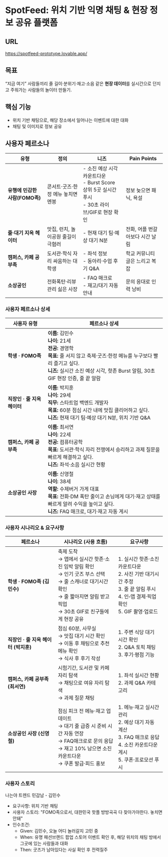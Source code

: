 # SpotFeed: 위치 기반 익명 채팅 & 현장 정보 공유 플랫폼

## URL
https://spotfeed-prototype.lovable.app/

## 목표
“지금 여기” 사람들끼리 줄 길이·분위기·재고·소음 같은 **현장 데이터**를 실시간으로 던지고 주워가는 사람들의 놀이터 만들기.

## 핵심 기능
- 위치 기반 채팅으로, 해당 장소에서 일어나는 이벤트에 대한 대화
- 채팅 및 이미지로 정보 공유
## 사용자 페르소나

| **유형**                | **정의**               | **니즈**                                                                 | **Pain Points**    |
| --------------------- | -------------------- | ---------------------------------------------------------------------- | ------------------ |
| **유행에 민감한 사람(FOMO족)** | 콘서트·굿즈·한정 메뉴 놓치면 멘붕  | - 소진 예상 시각 카운트다운<br>- Burst Score 상위 5곳 실시간 푸시<br>- 30초 라이브/GIF로 현장 확인 | 정보 늦으면 패닉, 욕설      |
| **줄·대기 지옥 헤이터**       | 맛집, 런치, 놀이공원 줄길이 극혐러 | - 현재 대기 팀·예상 대기 N분                                                     | 전화, 어플 번갈아보다 시간 날림 |
| **캠퍼스, 카페 공부족**       | 도서관·학식 자리 싸움하는 대학생   | - 좌석 정보<br>- 동아리·수업 후기 Q&A                                             | 학교 커뮤니티 글은 느리고 복잡  |
| **소상공인**              | 전화폭탄·리뷰 관리 싫은 사장     | - FAQ 매크로<br>- 재고/대기 자동 안내                                             | 문의 응대로 인력 낭비       |
### 사용자 페르소나 상세

| 사용자 유형             | 페르소나 상세                                                                                                                                                     |
| ------------------ | ----------------------------------------------------------------------------------------------------------------------------------------------------------- |
| **학생 · FOMO족**     | **이름:** 김민수<br>**나이:** 21세  <br>**전공:** 경영학  <br>**목표:** 줄 서지 않고 축제·굿즈·한정 메뉴를 누구보다 빨리 즐기고 싶다.  <br>**니즈:** 실시간 소진 예상 시각, 핫존 Burst 알림, 30초 GIF 현장 인증, 줄 끝 알람 |
| **직장인 · 줄 지옥 헤이터** | **이름:** 박지훈  <br>**나이:** 29세  <br>**직무:** 스타트업 백엔드 개발자  <br>**목표:** 60분 점심 시간 내에 맛집 클리어하고 싶다.  <br>**니즈:** 현재 대기 팀·예상 대기 N분, 위치 기반 Q&A                      |
| **캠퍼스, 카페 공부족**    | **이름:** 최서연  <br>**나이:** 22세  <br>**전공:** 컴퓨터공학  <br>**목표:** 도서관·학식 자리 전쟁에서 승리하고 과제 질문을 빠르게 해결하고 싶다.  <br>**니즈:** 좌석·소음 실시간 현황                              |
| **소상공인 사장**        | **이름:** 신영철  <br>**나이:** 38세  <br>**역할:** 수제버거 가게 대표  <br>**목표:** 전화·DM 폭탄 줄이고 손님에게 대기·재고 상태를 빠르게 알려 수익을 높이고 싶다.  <br>**니즈:** FAQ 매크로, 대기·재고 자동 게시          |
### 사용자 시나리오 & 요구사항

| **페르소나**                 | **시나리오 (사용 흐름)**                                                                                                          | **요구사항**                                                                                   |
| ------------------------ | ------------------------------------------------------------------------------------------------------------------------- | ------------------------------------------------------------------------------------------ |
| **학생 · FOMO족 (김민수)**     | 축제 도착 <br>→ 앱에서 실시간 핫존·소진 임박 알림 확인 <br>→ 인기 굿즈 부스 선택<br>→ 줄 스캐너로 대기시간 확인 <br>→ 줄 짧아지면 알림 받고 픽업 <br>→ 30초 GIF로 친구들에게 현장 공유 | 1. 실시간 핫존·소진 카운트다운<br>2. 사진 기반 대기시간 추정<br>3. 줄 끝 알림 푸시<br>4. 인‑앱 결제·픽업 확인<br>5. GIF 촬영·업로드 |
| **직장인 · 줄 지옥 헤이터 (박지훈)** | 점심 60분, 사무실 <br>→ 맛집 대기 시간 확인<br>→ 이동 후 채팅으로 추천 메뉴 확인 <br>→ 식사 후 후기 작성                                                    | 1. 주변 식당 대기 시간 확인<br>2. Q&A 토픽 채팅<br>3. 후기·평점 기능                                           |
| **캠퍼스, 카페 공부족 (최서연)**    | 시험기간, 도서관 및 카페 자리 탐색 <br>→ 채팅으로 여유 자리 탐색<br>→ 과제 질문 채팅                                                                    | 1. 좌석 실시간 현황<br>2. 과제 Q&A 카테고리                                                             |
| **소상공인 사장 (신영철)**        | 점심 피크 전 메뉴·재고 업데이트 <br>→ 대기 줄 급증 시 준비 시간 자동 연장 <br>→ FAQ매크로로 문의 응답 <br>→ 재고 10% 남으면 소진 카운트다운 <br>→ 쿠폰 발급·피드 홍보            | 1. 메뉴·재고 실시간 관리<br>2. 예상 대기 자동 계산<br>3. FAQ 매크로 응답<br>4. 소진 카운트다운 게시<br>5. 쿠폰·프로모션 푸시      |

### 사용자 스토리
나는야 트렌드 민감남 - 김민수
- 요구사항: 위치 기반 채팅
- 사용자 스토리: "FOMO족으로서, 대한민국 핫플 방방곡곡 다 찾아가야한다. 놓치면 안돼"
- 인수조건:
    - Given: 김민수, 오늘 어디 놀러갈지 고민 중
    - When: 유명 패션브랜드 팝업 스토어 이벤트 확인 후, 해당 위치의 채팅 방에서 그곳에 있는 사람들과 대화
    - Then: 굿즈가 남아있다는 사실 확인 후 전력질주
